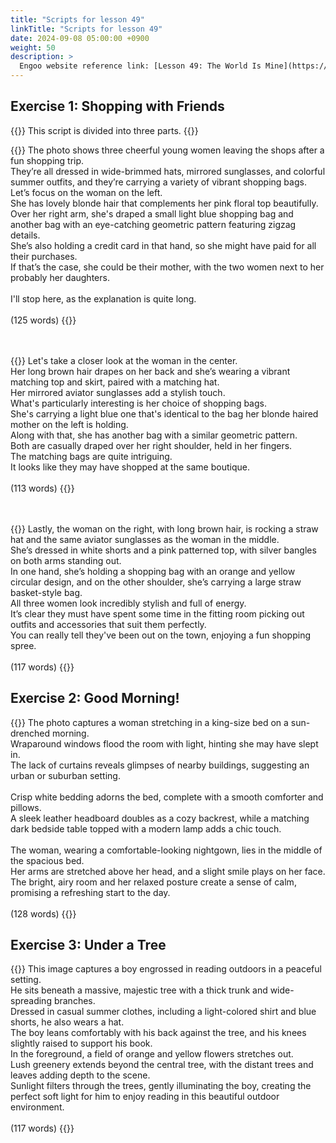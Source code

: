 ```yaml
---
title: "Scripts for lesson 49"
linkTitle: "Scripts for lesson 49"
date: 2024-09-08 05:00:00 +0900
weight: 50
description: >
  Engoo website reference link: [Lesson 49: The World Is Mine](https://engoo.com/app/lessons/describing-pictures-intermediate-describing-pictures-the-world-is-mine/bT8aDkz1EeeCC6PuH4QznA?category_id=P_HriMOnEeifo0O-yMP42w&course_id=ZZasjsOnEeiHZVOMC0VfdA)
---
```


## Exercise 1: Shopping with Friends

{{<alert>}}
This script is divided into three parts.
{{</alert>}}

{{<card header="**1st script**">}}
The photo shows three cheerful young women leaving the shops after a fun shopping trip. <br/>
They’re all dressed in wide-brimmed hats, mirrored sunglasses, and colorful summer outfits, and they’re carrying a variety of vibrant shopping bags.<br/>
Let’s focus on the woman on the left. <br/>
She has lovely blonde hair that complements her pink floral top beautifully.<br/>
Over her right arm, she's draped a small light blue shopping bag and another bag with an eye-catching geometric pattern featuring zigzag details.<br/>
She’s also holding a credit card in that hand, so she might have paid for all their purchases.<br/>
If that’s the case, she could be their mother, with the two women next to her probably her daughters.<br/>
<br/>
I'll stop here, as the explanation is quite long.<br/>
<br/>
(125 words)
{{</card>}}

　

{{<card header="**2nd script**">}}
Let's take a closer look at the woman in the center. <br/>
Her long brown hair drapes on her back and she’s wearing a vibrant matching top and skirt, paired with a matching hat.<br/>
Her mirrored aviator sunglasses add a stylish touch. <br/>
What's particularly interesting is her choice of shopping bags. <br/>
She's carrying a light blue one that's identical to the bag her blonde haired mother on the left is holding. <br/>
Along with that, she has another bag with a similar geometric pattern. <br/>
Both are casually draped over her right shoulder, held in her fingers.<br/>
The matching bags are quite intriguing.<br/>
It looks like they may have shopped at the same boutique.<br/>
<br/>
(113 words)
{{</card>}}

　

{{<card header="**3rd script**">}}
Lastly, the woman on the right, with long brown hair, is rocking a straw hat and the same aviator sunglasses as the woman in the middle.<br/> 
She’s dressed in white shorts and a pink patterned top, with silver bangles on both arms standing out. <br/>
In one hand, she’s holding a shopping bag with an orange and yellow circular design, and on the other shoulder, she’s carrying a large straw basket-style bag.<br/>
All three women look incredibly stylish and full of energy. <br/>
It’s clear they must have spent some time in the fitting room picking out outfits and accessories that suit them perfectly. <br/>
You can really tell they've been out on the town, enjoying a fun shopping spree.<br/>
<br/>
(117 words)
{{</card>}}


## Exercise 2: Good Morning!

{{<card header="**Script**">}}
The photo captures a woman stretching in a king-size bed on a sun-drenched morning. <br/>
Wraparound windows flood the room with light, hinting she may have slept in. <br/>
The lack of curtains reveals glimpses of nearby buildings, suggesting an urban or suburban setting.<br/>
<br/>
Crisp white bedding adorns the bed, complete with a smooth comforter and pillows. <br/>
A sleek leather headboard doubles as a cozy backrest, while a matching dark bedside table topped with a modern lamp adds a chic touch.<br/>
<br/>
The woman, wearing a comfortable-looking nightgown, lies in the middle of the spacious bed. <br/>
Her arms are stretched above her head, and a slight smile plays on her face. <br/>
The bright, airy room and her relaxed posture create a sense of calm, promising a refreshing start to the day.<br/>
<br/>
(128 words)
{{</card>}}


## Exercise 3: Under a Tree

{{<card header="**Script**">}}
This image captures a boy engrossed in reading outdoors in a peaceful setting. <br/>
He sits beneath a massive, majestic tree with a thick trunk and wide-spreading branches.<br/>
Dressed in casual summer clothes, including a light-colored shirt and blue shorts, he also wears a hat. <br/>
The boy leans comfortably with his back against the tree, and his knees slightly raised to support his book. <br/>
In the foreground, a field of orange and yellow flowers stretches out. <br/>
Lush greenery extends beyond the central tree, with the distant trees and leaves adding depth to the scene.<br/>
Sunlight filters through the trees, gently illuminating the boy, creating the perfect soft light for him to enjoy reading in this beautiful outdoor environment.<br/>
<br/>
(117 words)
{{</card>}}


